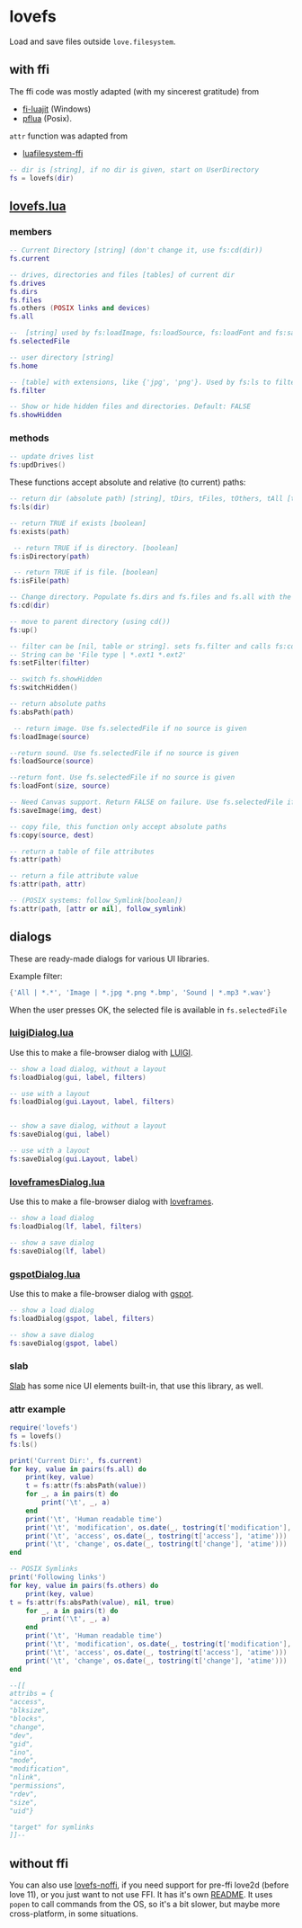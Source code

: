 # lovefs

Load and save files outside `love.filesystem`.

## with ffi

The ffi code was mostly adapted (with my sincerest gratitude) from

* [fi-luajit](https://github.com/nyfair/fi-luajit) (Windows)
* [pflua](https://github.com/Igalia/pflua) (Posix).

`attr` function was adapted from 
* [luafilesystem-ffi](https://github.com/3scale/luafilesystem-ffi/blob/master/lfs_ffi.lua)

```lua
-- dir is [string], if no dir is given, start on UserDirectory
fs = lovefs(dir)
```
## [lovefs.lua](lovefs/lovefs.lua)

### members

```lua
-- Current Directory [string] (don't change it, use fs:cd(dir))
fs.current

-- drives, directories and files [tables] of current dir
fs.drives
fs.dirs
fs.files
fs.others (POSIX links and devices)
fs.all

--  [string] used by fs:loadImage, fs:loadSource, fs:loadFont and fs:saveImage if no source is given
fs.selectedFile

-- user directory [string]
fs.home

-- [table] with extensions, like {'jpg', 'png'}. Used by fs:ls to filter files. Don't forget to NIL!
fs.filter

-- Show or hide hidden files and directories. Default: FALSE
fs.showHidden
```

### methods

```lua
-- update drives list
fs:updDrives() 
```

These functions accept absolute and relative (to current) paths:

```lua
-- return dir (absolute path) [string], tDirs, tFiles, tOthers, tAll [tables]. Return FALSE if dir don't exist. Alias: fs:dir(dir)
fs:ls(dir)

-- return TRUE if exists [boolean]
fs:exists(path)

 -- return TRUE if is directory. [boolean]
fs:isDirectory(path)

 -- return TRUE if is file. [boolean]
fs:isFile(path)

-- Change directory. Populate fs.dirs and fs.files and fs.all with the new directory contents. Return TRUE if successful
fs:cd(dir)

-- move to parent directory (using cd())
fs:up()

-- filter can be [nil, table or string]. sets fs.filter and calls fs:cd().
-- String can be 'File type | *.ext1 *.ext2'
fs:setFilter(filter) 

-- switch fs.showHidden
fs:switchHidden()

-- return absolute paths
fs:absPath(path)

 -- return image. Use fs.selectedFile if no source is given
fs:loadImage(source)

--return sound. Use fs.selectedFile if no source is given
fs:loadSource(source) 

--return font. Use fs.selectedFile if no source is given
fs:loadFont(size, source)

-- Need Canvas support. Return FALSE on failure. Use fs.selectedFile if no source is given
fs:saveImage(img, dest)

-- copy file, this function only accept absolute paths
fs:copy(source, dest)

-- return a table of file attributes
fs:attr(path)

-- return a file attribute value
fs:attr(path, attr)

-- (POSIX systems: follow_Symlink[boolean])
fs:attr(path, [attr or nil], follow_symlink)
```


## dialogs

These are ready-made dialogs for various UI libraries.

Example filter:

```lua
{'All | *.*', 'Image | *.jpg *.png *.bmp', 'Sound | *.mp3 *.wav'}
```

When the user presses OK, the selected file is available in `fs.selectedFile`

### [luigiDialog.lua](lovefs/luigiDialog.lua)

Use this to make a file-browser dialog with [LUIGI](https://love2d.org/wiki/LUIGI).

```lua
-- show a load dialog, without a layout
fs:loadDialog(gui, label, filters)

-- use with a layout
fs:loadDialog(gui.Layout, label, filters)


-- show a save dialog, without a layout
fs:saveDialog(gui, label)

-- use with a layout
fs:saveDialog(gui.Layout, label)
```

### [loveframesDialog.lua](lovefs/loveframesDialog.lua)

Use this to make a file-browser dialog with [loveframes](https://github.com/linux-man/LoveFrames).

```lua
-- show a load dialog
fs:loadDialog(lf, label, filters)

-- show a save dialog
fs:saveDialog(lf, label)
```

### [gspotDialog.lua](lovefs/gspotDialog.lua)

Use this to make a file-browser dialog with [gspot](https://notabug.org/pgimeno/Gspot).

```lua
-- show a load dialog
fs:loadDialog(gspot, label, filters)

-- show a save dialog
fs:saveDialog(gspot, label)
```

### slab

[Slab](https://github.com/coding-jackalope/Slab) has some nice UI elements built-in, that use this library, as well.

### attr example
```lua
require('lovefs')
fs = lovefs()
fs:ls()

print('Current Dir:', fs.current)
for key, value in pairs(fs.all) do
	print(key, value)
	t = fs:attr(fs:absPath(value))
	for _, a in pairs(t) do
		print('\t', _, a)
	end
	print('\t', 'Human readable time')
	print('\t', 'modification', os.date(_, tostring(t['modification'], 'atime')))
	print('\t', 'access', os.date(_, tostring(t['access'], 'atime')))
	print('\t', 'change', os.date(_, tostring(t['change'], 'atime')))
end

-- POSIX Symlinks
print('Following links')
for key, value in pairs(fs.others) do
	print(key, value)
t = fs:attr(fs:absPath(value), nil, true)
	for _, a in pairs(t) do
		print('\t', _, a)
	end
	print('\t', 'Human readable time')
	print('\t', 'modification', os.date(_, tostring(t['modification'], 'atime')))
	print('\t', 'access', os.date(_, tostring(t['access'], 'atime')))
	print('\t', 'change', os.date(_, tostring(t['change'], 'atime')))
end

--[[
attribs = {
"access",
"blksize",
"blocks",
"change",
"dev",
"gid",
"ino",
"mode",
"modification",
"nlink",
"permissions",
"rdev",
"size",
"uid"}

"target" for symlinks
]]--
```
## without ffi

You can also use [lovefs-noffi](./lovefs-noffi), if you need support for pre-ffi love2d (before love 11), or you just want to not use FFI. It has it's own [README](lovefs-noffi/README.md). It uses `popen` to call commands from the OS, so it's a bit slower, but maybe more cross-platform, in some situations.
